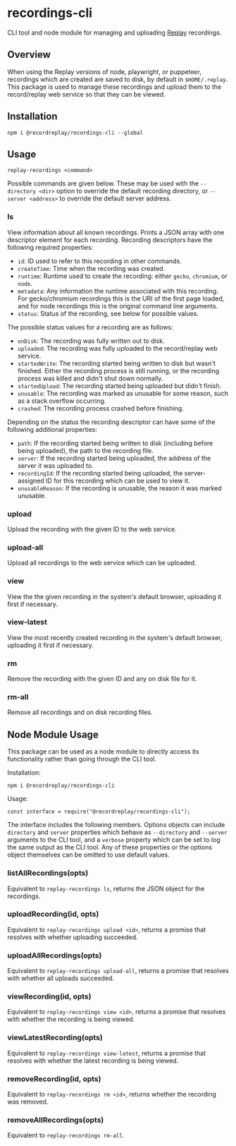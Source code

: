 # recordings-cli

CLI tool and node module for managing and uploading [Replay](https://replay.io) recordings.

## Overview

When using the Replay versions of node, playwright, or puppeteer, recordings which are created are saved to disk, by default in `$HOME/.replay`.  This package is used to manage these recordings and upload them to the record/replay web service so that they can be viewed.

## Installation

`npm i @recordreplay/recordings-cli --global`

## Usage

`replay-recordings <command>`

Possible commands are given below.  These may be used with the `--directory <dir>` option to override the default recording directory, or `--server <address>` to override the default server address.

### ls

View information about all known recordings.  Prints a JSON array with one descriptor element for each recording.  Recording descriptors have the following required properties:

* `id`: ID used to refer to this recording in other commands.
* `createTime`: Time when the recording was created.
* `runtime`: Runtime used to create the recording: either `gecko`, `chromium`, or `node`.
* `metadata`: Any information the runtime associated with this recording.  For gecko/chromium recordings this is the URI of the first page loaded, and for node recordings this is the original command line arguments.
* `status`: Status of the recording, see below for possible values.

The possible status values for a recording are as follows:

* `onDisk`: The recording was fully written out to disk.
* `uploaded`: The recording was fully uploaded to the record/replay web service.
* `startedWrite`: The recording started being written to disk but wasn't finished.  Either the recording process is still running, or the recording process was killed and didn't shut down normally.
* `startedUpload`: The recording started being uploaded but didn't finish.
* `unusable`: The recording was marked as unusable for some reason, such as a stack overflow occurring.
* `crashed`: The recording process crashed before finishing.

Depending on the status the recording descriptor can have some of the following additional properties:

* `path`: If the recording started being written to disk (including before being uploaded), the path to the recording file.
* `server`: If the recording started being uploaded, the address of the server it was uploaded to.
* `recordingId`: If the recording started being uploaded, the server-assigned ID for this recording which can be used to view it.
* `unusableReason`: If the recording is unusable, the reason it was marked unusable.

### upload <id>

Upload the recording with the given ID to the web service.

### upload-all

Upload all recordings to the web service which can be uploaded.

### view <id>

View the the given recording in the system's default browser, uploading it first if necessary.

### view-latest

View the most recently created recording in the system's default browser, uploading it first if necessary.

### rm <id>

Remove the recording with the given ID and any on disk file for it.

### rm-all

Remove all recordings and on disk recording files.

## Node Module Usage

This package can be used as a node module to directly access its functionality rather than going through the CLI tool.

Installation:

```
npm i @recordreplay/recordings-cli
```

Usage:

```
const interface = require("@recordreplay/recordings-cli");
```

The interface includes the following members.  Options objects can include `directory` and `server` properties which behave as `--directory` and `--server` arguments to the CLI tool, and a `verbose` property which can be set to log the same output as the CLI tool.  Any of these properties or the options object themselves can be omitted to use default values.

### listAllRecordings(opts)

Equivalent to `replay-recordings ls`, returns the JSON object for the recordings.

### uploadRecording(id, opts)

Equivalent to `replay-recordings upload <id>`, returns a promise that resolves with whether uploading succeeded.

### uploadAllRecordings(opts)

Equivalent to `replay-recordings upload-all`, returns a promise that resolves with whether all uploads succeeded.

### viewRecording(id, opts)

Equivalent to `replay-recordings view <id>`, returns a promise that resolves with whether the recording is being viewed.

### viewLatestRecording(opts)

Equivalent to `replay-recordings view-latest`, returns a promise that resolves with whether the latest recording is being viewed.

### removeRecording(id, opts)

Equivalent to `replay-recordings rm <id>`, returns whether the recording was removed.

### removeAllRecordings(opts)

Equivalent to `replay-recordings rm-all`.
